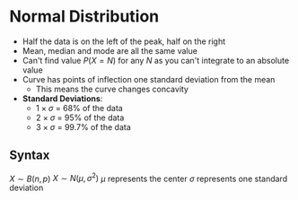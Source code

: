 # Normal Distribution
* Half the data is on the left of the peak, half on the right
* Mean, median and mode are all the same value
* Can't find value $P(X=N)$ for any $N$ as you can't integrate to an absolute value
* Curve has points of inflection one standard deviation from the mean
  * This means the curve changes concavity
* __Standard Deviations__:
  * $1\times\sigma$ = 68% of the data
  * $2\times\sigma$ = 95% of the data
  * $3\times\sigma$ = 99.7% of the data

## Syntax
$X \sim B(n,p)$
$X \sim N(\mu, \sigma^2)$
$\mu$ represents the center
$\sigma$ represents one standard deviation